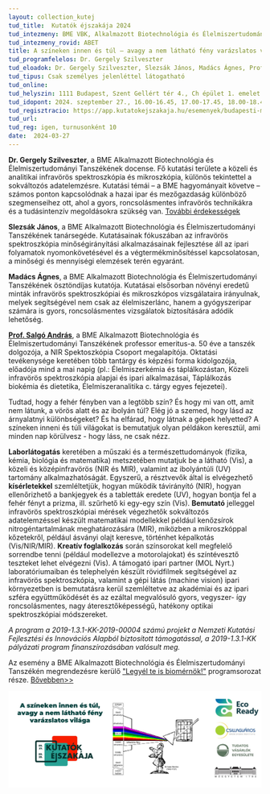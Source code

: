 ```yaml
---
layout: collection_kutej
tud_title:  Kutatók éjszakája 2024
tud_intezmeny: BME VBK, Alkalmazott Biotechnológia és Élelmiszertudományi Tanszék
tud_intezmeny_rovid: ABET
title: A színeken innen és túl – avagy a nem látható fény varázslatos világa
tud_programfelelos: Dr. Gergely Szilveszter
tud_eloadok: Dr. Gergely Szilveszter, Slezsák János, Madács Ágnes, Prof. Salgó András
tud_tipus: Csak személyes jelenléttel látogatható
tud_online: 
tud_helyszin: 1111 Budapest, Szent Gellért tér 4., Ch épület 1. emelet 165., NIR Spektroszkópia Csoport
tud_idopont: 2024. szeptember 27., 16.00-16.45, 17.00-17.45, 18.00-18.45, 19.00-19.45
tud_regisztracio: https://app.kutatokejszakaja.hu/esemenyek/budapesti-muszaki-es-gazdasagtudomanyi-egyetem-bme/a-szineken-innen-es-tul-avagy-a-nem-lathato-feny-varazslatos-vilaga
tud_url: 
tud_reg: igen, turnusonként 10
date:  2024-03-27
---
```


**Dr. Gergely Szilveszter**, a BME Alkalmazott Biotechnológia és Élelmiszertudományi Tanszékének docense. Fő kutatási területe a közeli és analitikai infravörös spektroszkópia és mikroszkópia, különös tekintettel a sokváltozós adatelemzésre. Kutatási témái – a BME hagyományait követve – számos ponton kapcsolódnak a hazai ipar és mezőgazdaság különböző szegmenseihez ott, ahol a gyors, roncsolásmentes infravörös technikákra és a tudásintenzív megoldásokra szükség van. [További érdekességek](https://eviko.hu/ahogy-a-csillag-megy-az-egen-egy-infravoros-fenyirda-elete_hu.html)

**Slezsák János**, a BME Alkalmazott Biotechnológia és Élelmiszertudományi Tanszékének tanársegéde. Kutatásainak fókuszában az infravörös spektroszkópia minőségirányítási alkalmazásainak fejlesztése áll az ipari folyamatok nyomonkövetésével és a végtermékminősítéssel kapcsolatosan, a minőségi és mennyiségi elemzések terén egyaránt.

**Madács Ágnes**, a BME Alkalmazott Biotechnológia és Élelmiszertudományi Tanszékének ösztöndíjas kutatója. Kutatásai elsősorban növényi eredetű minták infravörös spektroszkópiai és mikroszkópos vizsgálataira irányulnak, melyek segítségével nem csak az élelmiszerlánc, hanem a gyógyszeripar számára is gyors, roncsolásmentes vizsgálatok biztosítására adódik lehetőség.

[**Prof. Salgó András**](https://mta.hu/koztestuleti_tagok?PersonId=9756 ), a BME Alkalmazott Biotechnológia és Élelmiszertudományi Tanszékének professor emeritus-a. 50 éve a tanszék dolgozója, a NIR Spektoszkópia Csoport megalapítója. Oktatási tevékenysége keretében több tantárgy és képzési forma kidolgozója, előadója mind a mai napig (pl.: Élelmiszerkémia és táplálkozástan, Közeli infravörös spektroszkópia alapjai és ipari alkalmazásai, Táplálkozás biokémia és dietetika, Élelmiszeranalitika c. tárgy egyes fejezetei). 




Tudtad, hogy a fehér fényben van a legtöbb szín? És hogy mi van ott, amit nem látunk, a vörös alatt és az ibolyán túl? Elég jó a szemed, hogy lásd az árnyalatnyi különbségeket? És ha elfárad, hogy látnak a gépek helyetted? A színeken inneni és túli világokat is bemutatjuk olyan példákon keresztül, ami minden nap körülvesz - hogy láss, ne csak nézz.

**Laborlátogatás** keretében a műszaki és a természettudományok (fizika, kémia, biológia és matematika) metszetében mutatjuk be a látható (Vis), a közeli és középinfravörös (NIR és MIR),
valamint az ibolyántúli (UV) tartomány alkalmazhatóságát. Egyszerű, a résztvevők által is elvégezhető **kísérletekkel** szemléltetjük, hogyan működik távirányító (NIR), hogyan ellenőrizhető a bankjegyek
és a tabletták eredete (UV), hogyan bontja fel a fehér fényt a prizma, ill. szűrhető ki egy-egy szín (Vis). **Bemutató** jelleggel infravörös spektroszkópiai mérések végezhetők sokváltozós adatelemzéssel
készült matematikai modellekkel például kenőzsírok nitrogéntartalmának meghatározására (MIR), miközben a mikroszkóppal kőzetekről, például ásványi olajt keresve, történhet képalkotás (Vis/NIR/MIR). 
**Kreatív foglalkozás** során színsorokat kell megfelelő sorrendbe tenni (például modellezve a motorolajokat) és színtévesztő teszteket lehet elvégezni (Vis). 
A támogató ipari partner (MOL Nyrt.) laboratóriumaiban és telephelyén készült rövidfilmek segítségével az infravörös spektroszkópia, valamint a gépi látás (machine vision) ipari környezetben 
is bemutatásra kerül szemléltetve az akadémiai és az ipari szféra együttműködését és az ezáltal megvalósuló gyors, vegyszer- így roncsolásmentes, nagy áteresztőképességű, hatékony optikai spektroszkópiai 
módszereket.

*A program a 2019-1.3.1-KK-2019-00004 számú projekt a Nemzeti Kutatási Fejlesztési és Innovációs Alapból biztosított támogatással, a 2019-1.3.1-KK pályázati program finanszírozásában valósult meg.* 

Az esemény a BME Alkalmazott Biotechnológia és Élelmiszertudományi Tanszékén megrendezésre kerülő ["Legyél te is biomérnök!"](https://kutatok.org/abettt/2024/09/04/kutatok-ejszakaja-2024-legyel-te-is-biomernok-programsorozat/) programsorozat része. [Bővebben>>](https://kutatok.org/abettt/2024/09/04/kutatok-ejszakaja-2024-legyel-te-is-biomernok-programsorozat/)

![A színeken innen és túl – avagy a nem látható fény varázslatos világa](../2024/images/a-szineken-innen-es-tul-avagy-a-nem-lathata-feny-varazslatos-vilaga.jpg)

